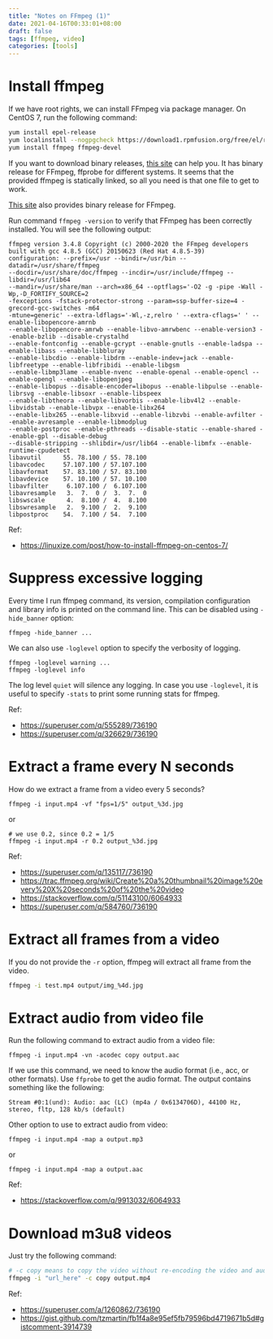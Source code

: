 ```yaml
---
title: "Notes on FFmpeg (1)"
date: 2021-04-16T00:33:01+08:00
draft: false
tags: [ffmpeg, video]
categories: [tools]
---
```


<!--more-->

# Install ffmpeg

If we have root rights, we can install FFmpeg via package manager. On CentOS 7, run the following command:

```bash
yum install epel-release
yum localinstall --nogpgcheck https://download1.rpmfusion.org/free/el/rpmfusion-free-release-7.noarch.rpm
yum install ffmpeg ffmpeg-devel
```

If you want to download binary releases, [this site](https://ffbinaries.com/downloads) can help you.
It has binary release for FFmpeg, ffprobe for different systems.
It seems that the provided ffmpeg is statically linked, so all you need is that one file to get to work.

[This site](https://johnvansickle.com/ffmpeg/) also provides binary release for FFmpeg.

Run command `ffmpeg -version` to verify that FFmpeg has been correctly installed. You will see the following output:

```
ffmpeg version 3.4.8 Copyright (c) 2000-2020 the FFmpeg developers
built with gcc 4.8.5 (GCC) 20150623 (Red Hat 4.8.5-39)
configuration: --prefix=/usr --bindir=/usr/bin --datadir=/usr/share/ffmpeg
--docdir=/usr/share/doc/ffmpeg --incdir=/usr/include/ffmpeg --libdir=/usr/lib64
--mandir=/usr/share/man --arch=x86_64 --optflags='-O2 -g -pipe -Wall -Wp,-D_FORTIFY_SOURCE=2
-fexceptions -fstack-protector-strong --param=ssp-buffer-size=4 -grecord-gcc-switches -m64
-mtune=generic' --extra-ldflags='-Wl,-z,relro ' --extra-cflags=' ' --enable-libopencore-amrnb
--enable-libopencore-amrwb --enable-libvo-amrwbenc --enable-version3 --enable-bzlib --disable-crystalhd
--enable-fontconfig --enable-gcrypt --enable-gnutls --enable-ladspa --enable-libass --enable-libbluray
--enable-libcdio --enable-libdrm --enable-indev=jack --enable-libfreetype --enable-libfribidi --enable-libgsm
--enable-libmp3lame --enable-nvenc --enable-openal --enable-opencl --enable-opengl --enable-libopenjpeg
--enable-libopus --disable-encoder=libopus --enable-libpulse --enable-librsvg --enable-libsoxr --enable-libspeex
--enable-libtheora --enable-libvorbis --enable-libv4l2 --enable-libvidstab --enable-libvpx --enable-libx264
--enable-libx265 --enable-libxvid --enable-libzvbi --enable-avfilter --enable-avresample --enable-libmodplug
--enable-postproc --enable-pthreads --disable-static --enable-shared --enable-gpl --disable-debug
--disable-stripping --shlibdir=/usr/lib64 --enable-libmfx --enable-runtime-cpudetect
libavutil      55. 78.100 / 55. 78.100
libavcodec     57.107.100 / 57.107.100
libavformat    57. 83.100 / 57. 83.100
libavdevice    57. 10.100 / 57. 10.100
libavfilter     6.107.100 /  6.107.100
libavresample   3.  7.  0 /  3.  7.  0
libswscale      4.  8.100 /  4.  8.100
libswresample   2.  9.100 /  2.  9.100
libpostproc    54.  7.100 / 54.  7.100
```

Ref:

+ https://linuxize.com/post/how-to-install-ffmpeg-on-centos-7/

# Suppress excessive logging

Every time I run ffmpeg command, its version, compilation configuration and library info is printed on the command line.
This can be disabled using `-hide_banner` option:

```
ffmpeg -hide_banner ...
```

We can also use `-loglevel` option to specify the verbosity of logging.

```
ffmpeg -loglevel warning ...
ffmpeg -loglevel info
```

The log level `quiet` will silence any logging. In case you use `-loglevel`,
it is useful to specify `-stats` to print some running stats for ffmpeg.

Ref:

+ https://superuser.com/q/555289/736190
+ https://superuser.com/q/326629/736190

# Extract a frame every N seconds

How do we extract a frame from a video every 5 seconds?

```
ffmpeg -i input.mp4 -vf "fps=1/5" output_%3d.jpg
```

or

```
# we use 0.2, since 0.2 = 1/5
ffmpeg -i input.mp4 -r 0.2 output_%3d.jpg
```

Ref:

+ https://superuser.com/q/135117/736190
+ https://trac.ffmpeg.org/wiki/Create%20a%20thumbnail%20image%20every%20X%20seconds%20of%20the%20video
+ https://stackoverflow.com/q/51143100/6064933
+ https://superuser.com/q/584760/736190

# Extract all frames from a video

If you do not provide the `-r` option, ffmpeg will extract all frame from the video.

```bash
ffmpeg -i test.mp4 output/img_%4d.jpg
```

# Extract audio from video file

Run the following command to extract audio from a video file:

```
ffmpeg -i input.mp4 -vn -acodec copy output.aac
```

If we use this command, we need to know the audio format (i.e., acc, or other formats).
Use `ffprobe` to get the audio format. The output contains something like the following:

```
Stream #0:1(und): Audio: aac (LC) (mp4a / 0x6134706D), 44100 Hz, stereo, fltp, 128 kb/s (default)
```

Other option to use to extract audio from video:

```
ffmpeg -i input.mp4 -map a output.mp3
```

or

```
ffmpeg -i input.mp4 -map a output.aac
```

Ref:

+ https://stackoverflow.com/q/9913032/6064933

# Download m3u8 videos

Just try the following command:

```bash
# -c copy means to copy the video without re-encoding the video and audio stream
ffmpeg -i "url_here" -c copy output.mp4
```

Ref:

+ https://superuser.com/a/1260862/736190
+ https://gist.github.com/tzmartin/fb1f4a8e95ef5fb79596bd4719671b5d#gistcomment-3914739
